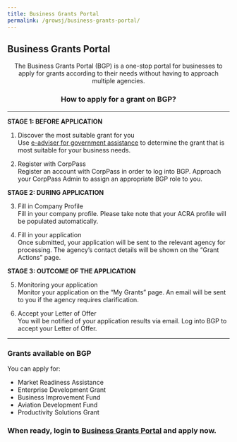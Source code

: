 ```yaml
---
title: Business Grants Portal
permalink: /growsj/business-grants-portal/
---
```


## Business Grants Portal

<center><p>The Business Grants Portal (BGP) is a one-stop portal for businesses to apply for grants according to their needs without having to approach multiple agencies.

<h3>How to apply for a grant on BGP?</h3></P></center>

***

**STAGE 1: BEFORE APPLICATION**

1.	Discover the most suitable grant for you<br>
Use <a href="https://ea-staging.l1t.molb.gov.sg/#/" target="_blank">e-adviser for government assistance</a> to determine the grant that is most suitable for 
your business needs.

2.	Register with CorpPass<br> 
Register an account with CorpPass in order to log into BGP. Approach your CorpPass Admin to assign an appropriate BGP role to you.

**STAGE 2: DURING APPLICATION**

3.	Fill in Company Profile<br>
Fill in your company profile. Please take note that your ACRA profile will be populated automatically. 

4.	Fill in your application<br>
Once submitted, your application will be sent to the relevant agency for processing. The agency’s contact details will be shown on the “Grant Actions” page.

**STAGE 3: OUTCOME OF THE APPLICATION**

5.	Monitoring your application<br>
Monitor your application on the “My Grants” page. An email will be sent to you if the agency requires clarification.

6.	Accept your Letter of Offer<br>
You will be notified of your application results via email. Log into BGP to accept your Letter of Offer.

***

### Grants available on BGP

You can apply for:

- Market Readiness Assistance 
- Enterprise Development Grant
- Business Improvement Fund
- Aviation Development Fund 
- Productivity Solutions Grant

### When ready, login to <a href="https://www.businessgrants.gov.sg/" target="_blank">Business Grants Portal</a> and apply now.

